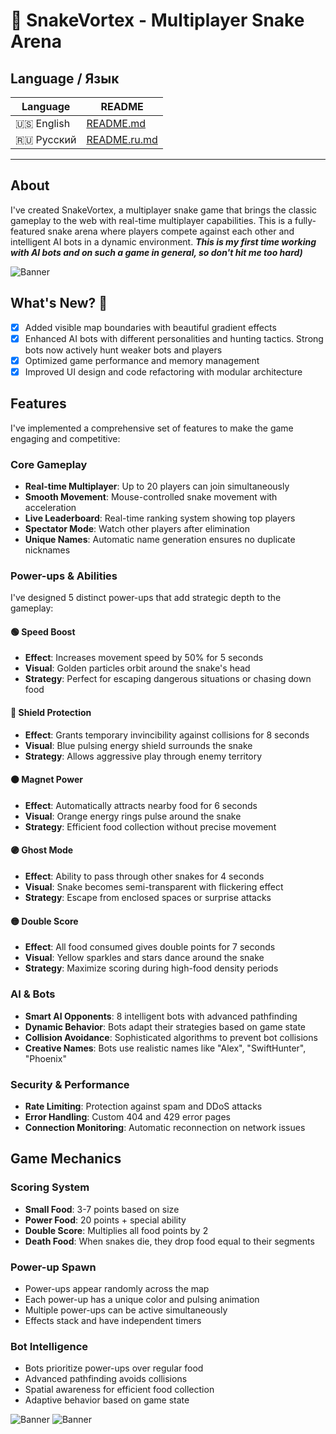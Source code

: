 # 🐍 SnakeVortex - Multiplayer Snake Arena

## Language / Язык

| Language | README |
|----------|--------|
| 🇺🇸 English | [README.md](README.md) |
| 🇷🇺 Русский | [README.ru.md](README.ru.md) |

---

## About

I've created SnakeVortex, a multiplayer snake game that brings the classic gameplay to the web with real-time multiplayer capabilities. This is a fully-featured snake arena where players compete against each other and intelligent AI bots in a dynamic environment. ***This is my first time working with AI bots and on such a game in general, so don't hit me too hard)***

<img alt="Banner" src="https://i.postimg.cc/C1rSDw8Q/image.png">

## What's New? 🐍
- [x] Added visible map boundaries with beautiful gradient effects
- [x] Enhanced AI bots with different personalities and hunting tactics. Strong bots now actively hunt weaker bots and players
- [x] Optimized game performance and memory management
- [x] Improved UI design and code refactoring with modular architecture

## Features

I've implemented a comprehensive set of features to make the game engaging and competitive:

### Core Gameplay
- **Real-time Multiplayer**: Up to 20 players can join simultaneously
- **Smooth Movement**: Mouse-controlled snake movement with acceleration
- **Live Leaderboard**: Real-time ranking system showing top players
- **Spectator Mode**: Watch other players after elimination
- **Unique Names**: Automatic name generation ensures no duplicate nicknames

### Power-ups & Abilities

I've designed 5 distinct power-ups that add strategic depth to the gameplay:

#### 🟢 Speed Boost
- **Effect**: Increases movement speed by 50% for 5 seconds
- **Visual**: Golden particles orbit around the snake's head
- **Strategy**: Perfect for escaping dangerous situations or chasing down food

#### 🔵 Shield Protection
- **Effect**: Grants temporary invincibility against collisions for 8 seconds
- **Visual**: Blue pulsing energy shield surrounds the snake
- **Strategy**: Allows aggressive play through enemy territory

#### 🟠 Magnet Power
- **Effect**: Automatically attracts nearby food for 6 seconds
- **Visual**: Orange energy rings pulse around the snake
- **Strategy**: Efficient food collection without precise movement

#### 🟣 Ghost Mode
- **Effect**: Ability to pass through other snakes for 4 seconds
- **Visual**: Snake becomes semi-transparent with flickering effect
- **Strategy**: Escape from enclosed spaces or surprise attacks

#### 🟡 Double Score
- **Effect**: All food consumed gives double points for 7 seconds
- **Visual**: Yellow sparkles and stars dance around the snake
- **Strategy**: Maximize scoring during high-food density periods

### AI & Bots
- **Smart AI Opponents**: 8 intelligent bots with advanced pathfinding
- **Dynamic Behavior**: Bots adapt their strategies based on game state
- **Collision Avoidance**: Sophisticated algorithms to prevent bot collisions
- **Creative Names**: Bots use realistic names like "Alex", "SwiftHunter", "Phoenix"

### Security & Performance
- **Rate Limiting**: Protection against spam and DDoS attacks
- **Error Handling**: Custom 404 and 429 error pages
- **Connection Monitoring**: Automatic reconnection on network issues

## Game Mechanics

### Scoring System
- **Small Food**: 3-7 points based on size
- **Power Food**: 20 points + special ability
- **Double Score**: Multiplies all food points by 2
- **Death Food**: When snakes die, they drop food equal to their segments

### Power-up Spawn
- Power-ups appear randomly across the map
- Each power-up has a unique color and pulsing animation
- Multiple power-ups can be active simultaneously
- Effects stack and have independent timers

### Bot Intelligence
- Bots prioritize power-ups over regular food
- Advanced pathfinding avoids collisions
- Spatial awareness for efficient food collection
- Adaptive behavior based on game state

<img alt="Banner" src="https://i.postimg.cc/yNB1CQBv/image.png">
<img alt="Banner" src="https://i.postimg.cc/Jn0WRSFc/image.png">
